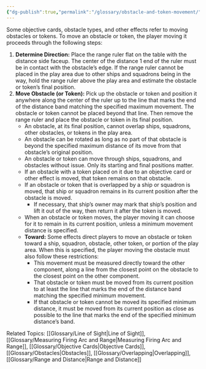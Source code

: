 ```yaml
---
{"dg-publish":true,"permalink":"/glossary/obstacle-and-token-movement/"}
---
```


Some objective cards, obstacle types, and other effects refer to moving obstacles or tokens. To move an obstacle or token, the player moving it proceeds through the following steps:

1. **Determine Direction:** Place the range ruler flat on the table with the distance side faceup. The center of the distance 1 end of the ruler must be in contact with the obstacle’s edge. If the range ruler cannot be placed in the play area due to other ships and squadrons being in the way, hold the range ruler above the play area and estimate the obstacle or token’s final position.
2. **Move Obstacle (or Token):** Pick up the obstacle or token and position it anywhere along the center of the ruler up to the line that marks the end of the distance band matching the specified maximum movement. The obstacle or token cannot be placed beyond that line. Then remove the range ruler and place the obstacle or token in its final position.
   - An obstacle, at its final position, cannot overlap ships, squadrons, other obstacles, or tokens in the play area.
   - An obstacle can be rotated as long as no part of that obstacle is beyond the specified maximum distance of its move from that obstacle’s original position.
   - An obstacle or token can move through ships, squadrons, and obstacles without issue. Only its starting and final positions matter.
   - If an obstacle with a token placed on it due to an objective card or other effect is moved, that token remains on that obstacle.
   - If an obstacle or token that is overlapped by a ship or squadron is moved, that ship or squadron remains in its current position after the obstacle is moved.
     - If necessary, that ship’s owner may mark that ship’s position and lift it out of the way, then return it after the token is moved.
   - When an obstacle or token moves, the player moving it can choose for it to remain in its current position, unless a minimum movement distance is specified.
   - **Toward:** Some effects direct players to move an obstacle or token toward a ship, squadron, obstacle, other token, or portion of the play area. When this is specified, the player moving the obstacle must also follow these restrictions:
     - This movement must be measured directly toward the other component, along a line from the closest point on the obstacle to the closest point on the other component.
     - That obstacle or token must be moved from its current position to at least the line that marks the end of the distance band matching the specified minimum movement.
     - If that obstacle or token cannot be moved its specified minimum distance, it must be moved from its current position as close as possible to the line that marks the end of the specified minimum distance’s band.

Related Topics: [[Glossary/Line of Sight\|Line of Sight]], [[Glossary/Measuring Firing Arc and Range\|Measuring Firing Arc and Range]], [[Glossary/Objective Cards\|Objective Cards]], [[Glossary/Obstacles\|Obstacles]], [[Glossary/Overlapping\|Overlapping]], [[Glossary/Range and Distance\|Range and Distance]]
